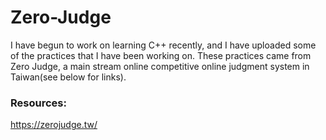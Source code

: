 # Zero-Judge
I have begun to work on learning C++ recently, and I have uploaded some of the practices that I have been working on. These practices came from Zero Judge, a main stream online competitive online judgment system in Taiwan(see below for links).

### Resources:
https://zerojudge.tw/
